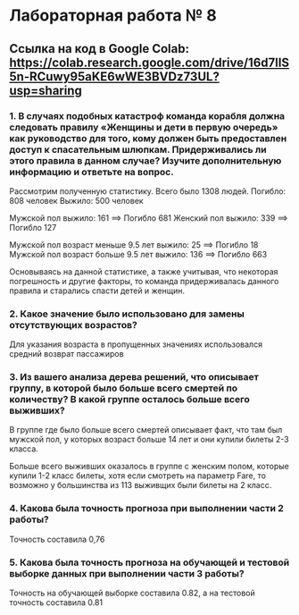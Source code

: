 # Лабораторная работа № 8
## Ссылка на код в Google Colab: https://colab.research.google.com/drive/16d7lIS5n-RCuwy95aKE6wWE3BVDz73UL?usp=sharing
 
### 1. В случаях подобных катастроф команда корабля должна следовать правилу «Женщины и дети в первую очередь» как руководство для того, кому должен быть предоставлен доступ к спасательным шлюпкам. Придерживались ли этого правила в данном случае? Изучите дополнительную информацию и ответьте на вопрос.
 
Рассмотрим полученную статистику.
Всего было 1308 людей.
Погибло: 808 человек
Выжило: 500 человек

Мужской пол выжило: 161 ==> Погибло 681
Женский пол выжило: 339 ==> Погибло 127

Мужской пол возраст меньше 9.5 лет выжило: 25 ==> Погибло 18
Мужской пол возраст больше 9.5 лет выжило: 136 ==> Погибло 663

Основываясь на данной статистике, а также учитывая, что некоторая погрешность и другие факторы, то команда придерживалась данного правила и старались спасти детей и женщин.
 
### 2. Какое значение было использовано для замены отсутствующих возрастов?
 
Для указания возраста в пропущенных значениях использовался средний возврат пассажиров
 
### 3. Из вашего анализа дерева решений, что описывает группу, в которой было больше всего смертей по количеству? В какой группе осталось больше всего выживших?
 
В группе где было больше всего смертей описывает факт, что там был мужской пол, у которых возраст больше 14 лет и они купили билеты 2-3 класса. 
 
Больше всего выживших оказалось в группе с женским полом, которые купили 1-2 класс билеты, хотя если смотреть на параметр Fare, то возможно у большинства из 113 выживщих были билеты на 2 класс.
 
### 4. Какова была точность прогноза при выполнении части 2 работы?
 
Точность составила 0,76
 
### 5. Какова была точность прогноза на обучающей и тестовой выборке данных при выполнении части 3 работы?
 
Точность на обучающей выборке составила 0.82, а на тестовой точность составила 0.81